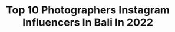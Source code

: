 ---
title: Top 10 Photographers Instagram Influencers In Bali In 2022
description: >-
  Find top photographers Instagram influencers in Bali in 2022. Most popular hashtags: #bali #baliphotographer #balitrip.
platform: Instagram
hits: 167
text_top: Discover the most popular Instagram influencers on inBeat.
text_bottom: Our database holds 167 Instagram influencers like this in Bali, Indonesia for you to collaborate.
profiles:
  - username: "glenkrohn"
    fullname: >-
      Glen krohn ⚡️
    bio: >-
      Fashion Photographer | Bali🌴
    location: "Indonesia"
    followers: 190569
    engagement: 275
    commentsToLikes: 0.011498
    id: ck0u2jlqb006e0i19b9zmavlq
    verified: false
    hashtags: "#35mm, #bali"
  - username: "_ards_"
    fullname: >-
      BALI PHOTOGRAPHER
    bio: >-
      I would love to shoot what interests me at the moment. . 📷 Photographer @balimakna 📱 +6281237777009 📮 DM / Email ⬇️ 📍 Bali, IDN
    location: "Indonesia"
    followers: 10000
    engagement: 134
    commentsToLikes: 0.007454
    id: ck15rm26e8l140i19l2pdfg9q
    verified: false
    hashtags: "#quietthechaos, #freelancephotographer, #thailandtrip, #baliweddingphotography"
  - username: "gusde"
    fullname: >-
      Gusde
    bio: >-
      Traveler - FTW - Adventure - Photographer . Bali - Indonesia.
    location: "Indonesia"
    followers: 8977
    engagement: 663
    commentsToLikes: 0.034283
    id: ck13a0xpko2om0i1957pl7xvo
    verified: false
    hashtags: "#xr250baja, #monegenbedemen, #stayathome, #triumph"
  - username: "pejalan.photo"
    fullname: >-
      Awan
    bio: >-
      Natural | Simple Man | Outdoor Photographer Balikpapan ID
    location: "Indonesia"
    followers: 2057
    engagement: 958
    commentsToLikes: 0.087633
    id: ck8t1txugx0sg0j78xnexb6lt
    verified: false
    hashtags: "#nikond750, #socialdistancing, #indonesia, #samboja"
  - username: "oln_roy2k"
    fullname: >-
      Olin Roy
    bio: >-
      Request gak di accept? block!
    location: "Indonesia"
    followers: 9773
    engagement: 922
    commentsToLikes: 0.045612
    id: ck0uchdy6gtk10i1932u6b4p2
    verified: false
    hashtags: "#ekowisata, #wastranusantara, #explorekubar, #tourism"
  - username: "gelgasairlangga"
    fullname: >-
      Photographer Bali
    bio: >-
      Gelgas Airlangga | Photographer Based in Bali, Indonesia | Available to hire! Terima jasa 𝙫𝙞𝙙𝙚𝙤 dan 𝙥𝙝𝙤𝙩𝙤 | silahkan DM · Free Edit Vol. 2 :
    location: "Indonesia"
    followers: 10680
    engagement: 1511
    commentsToLikes: 0.055343
    id: ck8t2nmyw03vt0j78xas8qnk1
    verified: false
    hashtags: "#filmmakerbali, #videographerbali, #balivacation, #balitourguide"
  - username: "eyesofanomad"
    fullname: >-
      Emilio | Photographer | Bali
    bio: >-
      World traveler, photographer, party shirt enthusiast & co-founder of @instituteofcode 📍BALI DM for photoshoot enquiries 📸 #baliphotographer
    location: "Indonesia"
    followers: 30225
    engagement: 459
    commentsToLikes: 0.060832
    id: ck137wzitdgqx0i190ijvx95w
    verified: false
    hashtags: "#peoplescreative, #stayandwander, #beautifuldestinations, #wildernessculture"
  - username: "annagreen.pro"
    fullname: >-
      Photographer Bali|Dubai|Europe
    bio: >-
      ▫️Keep moments ✨ Photographer AnnaGreen ▫️Founder @annagreen.jewerly ▫️By💛 @anna.badylo
    location: "Indonesia"
    followers: 13352
    engagement: 272
    commentsToLikes: 0.020780
    id: ck13aea9apyta0i19r3j9up1w
    verified: false
    hashtags: "#baliphotographer, #baliphoto, #baliannagreen, #balilife"
  - username: "esther.asher"
    fullname: >-
      Photographer Bali | Esther
    bio: >-
      Anak bali yang suka bermain dengan cahaya ✨
    location: "Indonesia"
    followers: 2466
    engagement: 1089
    commentsToLikes: 0.043856
    id: ck6uc5n44dnud0j71yh31em2i
    verified: false
    hashtags: "#weddingdestination, #weddingphotographer"
  - username: "oksana.novakk"
    fullname: >-
      OKSANA NOVAK 📸 MOSCOW
    bio: >-
      ʀᴜ / ᴇɴ Фотограф на Бали Photographer in Bali ᅠ ▫️Family ▫️LookBook ▫️Love Story ▫️Pregnancy ▫️Portrait (Women / Men) ᅠ ☟ 𝗣𝗥𝗜𝗖𝗜𝗡𝗚 & 𝗣𝗥𝗘𝗦𝗘𝗧𝗦 ☟
    location: "Indonesia"
    followers: 2294
    engagement: 1412
    commentsToLikes: 0.081931
    id: ckap9o0oesxux0i78elfz2mol
    verified: false
    hashtags: ""
---